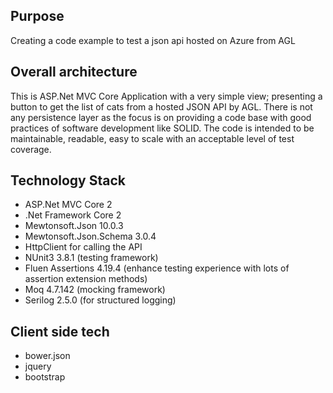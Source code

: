## Purpose
Creating a code example to test a json api hosted on Azure from AGL

## Overall architecture
This is ASP.Net MVC Core Application with a very simple view; presenting a button to get the list of cats from a hosted JSON API by AGL.
There is not any persistence layer as the focus is on providing a code base with good practices of software development like SOLID.
The code is intended to be maintainable, readable, easy to scale with an acceptable level of test coverage.



## Technology Stack
* ASP.Net MVC Core 2
* .Net Framework Core 2
* Mewtonsoft.Json 10.0.3
* Mewtonsoft.Json.Schema 3.0.4
* HttpClient for calling the API
* NUnit3 3.8.1 (testing framework)
* Fluen Assertions 4.19.4 (enhance testing experience with lots of assertion extension methods)
* Moq 4.7.142 (mocking framework)
* Serilog 2.5.0 (for structured logging)


## Client side tech
* bower.json
* jquery
* bootstrap
